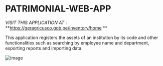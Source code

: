 # PATRIMONIAL-WEB-APP
*VISIT THIS APPLICATION AT* : **https://geragricusco.gob.pe/inventory/home **

This application registers the assets of an institution by its code and other functionalities such as searching by employee name and department, exporting reports and importing data.

![image](https://github.com/user-attachments/assets/43cf81ab-cb40-4852-87e0-3afd0761cf28)
